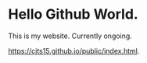 <h1>Hello Github World.</h1>

This is my website. Currently ongoing.

<a href="https://cjts15.github.io" target="blank">https://cjts15.github.io/public/index.html</a>.
